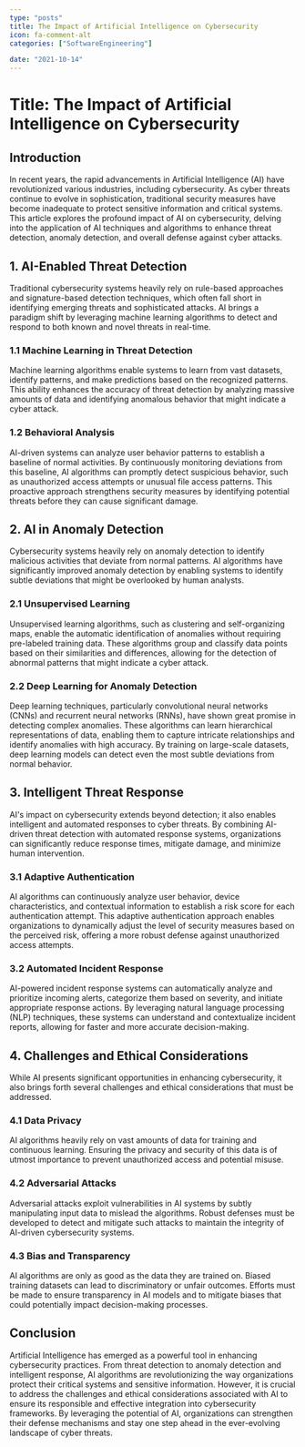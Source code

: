 ```yaml
---
type: "posts"
title: The Impact of Artificial Intelligence on Cybersecurity
icon: fa-comment-alt
categories: ["SoftwareEngineering"]

date: "2021-10-14"
---
```




# Title: The Impact of Artificial Intelligence on Cybersecurity

## Introduction
In recent years, the rapid advancements in Artificial Intelligence (AI) have revolutionized various industries, including cybersecurity. As cyber threats continue to evolve in sophistication, traditional security measures have become inadequate to protect sensitive information and critical systems. This article explores the profound impact of AI on cybersecurity, delving into the application of AI techniques and algorithms to enhance threat detection, anomaly detection, and overall defense against cyber attacks.

## 1. AI-Enabled Threat Detection

Traditional cybersecurity systems heavily rely on rule-based approaches and signature-based detection techniques, which often fall short in identifying emerging threats and sophisticated attacks. AI brings a paradigm shift by leveraging machine learning algorithms to detect and respond to both known and novel threats in real-time.

### 1.1 Machine Learning in Threat Detection

Machine learning algorithms enable systems to learn from vast datasets, identify patterns, and make predictions based on the recognized patterns. This ability enhances the accuracy of threat detection by analyzing massive amounts of data and identifying anomalous behavior that might indicate a cyber attack.

### 1.2 Behavioral Analysis

AI-driven systems can analyze user behavior patterns to establish a baseline of normal activities. By continuously monitoring deviations from this baseline, AI algorithms can promptly detect suspicious behavior, such as unauthorized access attempts or unusual file access patterns. This proactive approach strengthens security measures by identifying potential threats before they can cause significant damage.

## 2. AI in Anomaly Detection

Cybersecurity systems heavily rely on anomaly detection to identify malicious activities that deviate from normal patterns. AI algorithms have significantly improved anomaly detection by enabling systems to identify subtle deviations that might be overlooked by human analysts.

### 2.1 Unsupervised Learning

Unsupervised learning algorithms, such as clustering and self-organizing maps, enable the automatic identification of anomalies without requiring pre-labeled training data. These algorithms group and classify data points based on their similarities and differences, allowing for the detection of abnormal patterns that might indicate a cyber attack.

### 2.2 Deep Learning for Anomaly Detection

Deep learning techniques, particularly convolutional neural networks (CNNs) and recurrent neural networks (RNNs), have shown great promise in detecting complex anomalies. These algorithms can learn hierarchical representations of data, enabling them to capture intricate relationships and identify anomalies with high accuracy. By training on large-scale datasets, deep learning models can detect even the most subtle deviations from normal behavior.

## 3. Intelligent Threat Response

AI's impact on cybersecurity extends beyond detection; it also enables intelligent and automated responses to cyber threats. By combining AI-driven threat detection with automated response systems, organizations can significantly reduce response times, mitigate damage, and minimize human intervention.

### 3.1 Adaptive Authentication

AI algorithms can continuously analyze user behavior, device characteristics, and contextual information to establish a risk score for each authentication attempt. This adaptive authentication approach enables organizations to dynamically adjust the level of security measures based on the perceived risk, offering a more robust defense against unauthorized access attempts.

### 3.2 Automated Incident Response

AI-powered incident response systems can automatically analyze and prioritize incoming alerts, categorize them based on severity, and initiate appropriate response actions. By leveraging natural language processing (NLP) techniques, these systems can understand and contextualize incident reports, allowing for faster and more accurate decision-making.

## 4. Challenges and Ethical Considerations

While AI presents significant opportunities in enhancing cybersecurity, it also brings forth several challenges and ethical considerations that must be addressed.

### 4.1 Data Privacy

AI algorithms heavily rely on vast amounts of data for training and continuous learning. Ensuring the privacy and security of this data is of utmost importance to prevent unauthorized access and potential misuse.

### 4.2 Adversarial Attacks

Adversarial attacks exploit vulnerabilities in AI systems by subtly manipulating input data to mislead the algorithms. Robust defenses must be developed to detect and mitigate such attacks to maintain the integrity of AI-driven cybersecurity systems.

### 4.3 Bias and Transparency

AI algorithms are only as good as the data they are trained on. Biased training datasets can lead to discriminatory or unfair outcomes. Efforts must be made to ensure transparency in AI models and to mitigate biases that could potentially impact decision-making processes.

## Conclusion

Artificial Intelligence has emerged as a powerful tool in enhancing cybersecurity practices. From threat detection to anomaly detection and intelligent response, AI algorithms are revolutionizing the way organizations protect their critical systems and sensitive information. However, it is crucial to address the challenges and ethical considerations associated with AI to ensure its responsible and effective integration into cybersecurity frameworks. By leveraging the potential of AI, organizations can strengthen their defense mechanisms and stay one step ahead in the ever-evolving landscape of cyber threats.